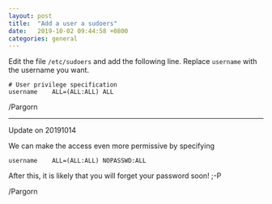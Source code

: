 ```yaml
---
layout: post
title:  "Add a user a sudoers"
date:   2019-10-02 09:44:58 +0800
categories: general
---
```


Edit the file `/etc/sudoers` and add the following line. Replace `username` with the username you want. 

```
# User privilege specification
username    ALL=(ALL:ALL) ALL
```

/Pargorn

--- 
Update on 20191014

We can make the access even more permissive by specifying 

```
username    ALL=(ALL:ALL) NOPASSWD:ALL
```

After this, it is likely that you will forget your password soon! ;-P

/Pargorn
